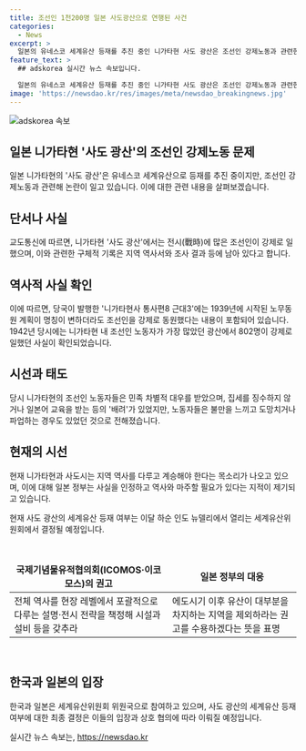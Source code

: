 ```yaml
---
title: 조선인 1천200명 일본 사도광산으로 연행된 사건
categories:
  - News
excerpt: >
  일본의 유네스코 세계유산 등재를 추진 중인 니가타현 사도 광산은 조선인 강제노동과 관련한 논란이 일었습니다. 교도통신에 따르면 니가타현 역사서와 시민단체 조사 결과에는 조선인이 열악한 환경에서 노동했다는 기록이 남아 있으며, 조선인을 강제로 동원한 사실도 포함되어 있습니다. 이에 대한 구체적인 기록과 사례들은 일본 정부와의 논쟁거리가 되고 있습니다. 관련해서 이달 하순에 열리는 세계유산위원회에서 결정될 전망입니다.
feature_text: >
  ## adskorea 실시간 뉴스 속보입니다.

  일본의 유네스코 세계유산 등재를 추진 중인 니가타현 사도 광산은 조선인 강제노동과 관련한 논란이 일었습니다. 교도통신에 따르면 니가타현 역사서와 시민단체 조사 결과에는 조선인이 열악한 환경에서 노동했다는 기록이 남아 있으며, 조선인을 강제로 동원한 사실도 포함되어 있습니다. 이에 대한 구체적인 기록과 사례들은 일본 정부와의 논쟁거리가 되고 있습니다. 관련해서 이달 하순에 열리는 세계유산위원회에서 결정될 전망입니다.
image: 'https://newsdao.kr/res/images/meta/newsdao_breakingnews.jpg'
---
```


<p><img src="https://newsdao.kr/res/images/meta/newsdao_breakingnews.jpg" alt="adskorea 속보" /></p>

<h2 data-ke-size="size26">일본 니가타현 '사도 광산'의 조선인 강제노동 문제</h2>

<p data-ke-size="size16">일본 니가타현의 '사도 광산'은 유네스코 세계유산으로 등재를 추진 중이지만, 조선인 강제노동과 관련해 논란이 일고 있습니다. 이에 대한 관련 내용을 살펴보겠습니다.</p>

<h2 data-ke-size="size24"><b>단서나 사실</b></h2>

<p data-ke-size="size16">교도통신에 따르면, 니가타현 '사도 광산'에서는 전시(戰時)에 많은 조선인이 강제로 일했으며, 이와 관련한 구체적 기록은 지역 역사서와 조사 결과 등에 남아 있다고 합니다.</p>

<h2 data-ke-size="size24"><b>역사적 사실 확인</b></h2>

<p data-ke-size="size16">이에 따르면, 당국이 발행한 '니가타현사 통사편8 근대3'에는 1939년에 시작된 노무동원 계획이 명칭이 변하더라도 조선인을 강제로 동원했다는 내용이 포함되어 있습니다. 1942년 당시에는 니가타현 내 조선인 노동자가 가장 많았던 광산에서 802명이 강제로 일했던 사실이 확인되었습니다.</p>

<h2 data-ke-size="size24"><b>시선과 태도</b></h2>

<p data-ke-size="size16">당시 니가타현의 조선인 노동자들은 민족 차별적 대우를 받았으며, 집세를 징수하지 않거나 일본어 교육을 받는 등의 '배려'가 있었지만, 노동자들은 불만을 느끼고 도망치거나 파업하는 경우도 있었던 것으로 전해졌습니다.</p>

<h2 data-ke-size="size24"><b>현재의 시선</b></h2>

<p data-ke-size="size16">현재 니가타현과 사도시는 지역 역사를 다루고 계승해야 한다는 목소리가 나오고 있으며, 이에 대해 일본 정부는 사실을 인정하고 역사와 마주할 필요가 있다는 지적이 제기되고 있습니다.</p>

<p data-ke-size="size16">현재 사도 광산의 세계유산 등재 여부는 이달 하순 인도 뉴델리에서 열리는 세계유산위원회에서 결정될 예정입니다.</p>

<p data-ke-size="size16">&nbsp;</p>

<table>
    <thead>
        <tr>
            <td style="text-align: center; height: 17px;"><b>국제기념물유적협의회(ICOMOS·이코모스)의 권고</b></td>
        <td style="text-align: center; height: 17px;"><b>일본 정부의 대응</b></td>
    </tr>
    </thead>
    <tbody>
        <tr>
            <td style="text-align: left; height: 17px;">전체 역사를 현장 레벨에서 포괄적으로 다루는 설명·전시 전략을 책정해 시설과 설비 등을 갖추라</td>
            <td style="text-align: left; height: 17px;">에도시기 이후 유산이 대부분을 차지하는 지역을 제외하라는 권고를 수용하겠다는 뜻을 표명</td>
        </tr>
    </tbody>
</table>

<p data-ke-size="size16">&nbsp;</p>

<h2 data-ke-size="size24"><b>한국과 일본의 입장</b></h2>

<p data-ke-size="size16">한국과 일본은 세계유산위원회 위원국으로 참여하고 있으며, 사도 광산의 세계유산 등재 여부에 대한 최종 결정은 이들의 입장과 상호 협의에 따라 이뤄질 예정입니다.</p>
실시간 뉴스 속보는, <a href="https://newsdao.kr" rel="dofollow">https://newsdao.kr</a>


